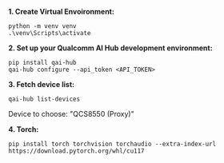 **1. Create Virtual Envoironment:** 
```
python -m venv venv 
.\venv\Scripts\activate
```
**2. Set up your Qualcomm AI Hub development environment:** 
```
pip install qai-hub
qai-hub configure --api_token <API_TOKEN>
```
**3. Fetch device list:**
```
qai-hub list-devices
```
Device to choose: "QCS8550 (Proxy)"

**4. Torch:**
```
pip install torch torchvision torchaudio --extra-index-url https://download.pytorch.org/whl/cu117
```


